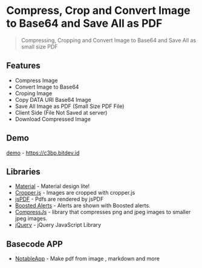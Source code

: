 # Compress, Crop and Convert Image to Base64 and Save All as PDF
> Compressing, Cropping and Convert Image to Base64 and Save All as small size PDF

## Features
- Compress Image
- Convert Image to Base64
- Croping Image
- Copy DATA URI Base64 Image
- Save All Image as PDF (Small Size PDF File)
- Client Side (File Not Saved at server)
- Download Compressed Image

## Demo 
[demo] - https://c3bp.bitdev.id

## Libraries
- [Material] - Material design lite!
- [Cropper.js] - Images are cropped with cropper.js
- [jsPDF] - Pdfs are rendered by jsPDF
- [Boosted Alerts] - Alerts are shown with Boosted alerts.
- [CompressJs] - library that compresses png and jpeg images to smaller jpeg images.
- [jQuery] - jQuery JavaScript Library

## Basecode APP
- [NotableApp] - Make pdf from image , markdown and more

 [demo]: <https://c3bp.bitdev.id>
 [Material]: <https://getmdl.io/>
 [Cropper.js]: <https://fengyuanchen.github.io/cropperjs/>
 [jsPDF]: <https://mrrio.github.io/jsPDF/>
 [Boosted Alerts]: <https://github.com/NotableApp/Alert/>
 [CompressJs]: <https://github.com/kayslay/CompressJs>
 [jQuery]: <https://releases.jquery.com/>
 [NotableApp]:<https://github.com/NotableApp/Formal-stack-pdfs>
